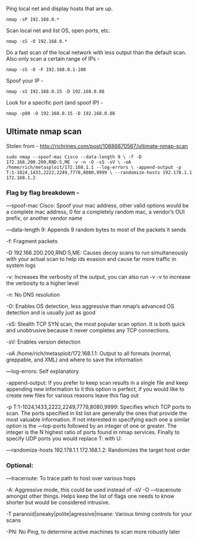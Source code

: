 Ping local net and display hosts that are up.

`nmap -sP 192.168.0.*`

Scan local net and list OS, open ports, etc.

`nmap -sS -O 192.168.0.*`

Do a fast scan of the local network with less output than the default scan. Also only scan a certain range of IPs -

`nmap -sS -O -F 192.168.0.1-100`

Spoof your IP - 

`nmap -sS 192.168.0.15 -D 192.168.0.88`

Look for a specific port (and spoof IP) -

`nmap -p80 -O 192.168.0.15 -D 192.168.0.88`

## Ultimate nmap scan

Stolen from - http://richrines.com/post/10886870567/ultimate-nmap-scan

`sudo nmap --spoof-mac Cisco --data-length 9 \ -f -D 172.168.200.200,RND:5,ME -v -n -O -sS -sV \ -oA /home/rich/metasploit/172.168.1.1 --log-errors \ -append-output -p T:1-1024,1433,2222,2249,7778,8080,9999 \ --randomize-hosts 192.178.1.1 172.168.1.2`

### Flag by flag breakdown -

—spoof-mac Cisco: Spoof your mac address, other valid options would be a complete mac address, 0 for a completely random mac, a vendor’s OUI prefix, or another vendor name

—data-length 9: Appends 9 random bytes to most of the packets it sends

-f: Fragment packets

-D 192.168.200.200,RND:5,ME: Causes decoy scans to run simultaneously with your actual scan to help ids evasion and cause far more traffic in system logs

-v: Increases the verbosity of the output, you can also run -v -v to increase the verbosity to a higher level

-n: No DNS resolution

-O: Enables OS detection, less aggressive than nmap’s advanced OS detection and is usually just as good

-sS: Stealth TCP SYN scan, the most popular scan option. It is both quick and unobtrusive because it never completes any TCP connections.

-sV: Enables version detection

-oA /home/rich/metasploit/172.168.1.1: Output to all formats (normal, greppable, and XML) and where to save the information

—log-errors: Self explanatory 

-append-output: If you prefer to keep scan results in a single file and keep appending new information to it this option is perfect, if you would like to create new files for various reasons leave this flag out 

-p T:1-1024,1433,2222,2249,7778,8080,9999: Specifies which TCP ports to scan. The ports specified in list list are generally the ones that provide the most valuable information. If not interested in specifying each one a similar option is the —top-ports followed by an integer of one or greater. The integer is the N highest ratio of ports found in nmap services. Finally to specify UDP ports you would replace T: with U:

—randomize-hosts 192.178.1.1 172.168.1.2: Randomizes the target host order

### Optional:

—traceroute: To trace path to host over various hops

-A: Aggressive mode, this could be used instead of -sV -O —traceroute amongst other things. Helps keep the list of flags one needs to know shorter but would be considered intrusive.

-T paranoid|sneaky|polite|agressive|insane: Various timing controls for your scans

-PN: No Ping, to determine active machines to scan more robustly later

